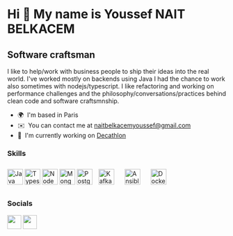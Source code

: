 Hi 👋 My name is Youssef NAIT BELKACEM
======================================

Software craftsman
------------------

I like to help/work with business people to ship their ideas into the real world. I've worked mostly on backends using Java I had the chance to work also sometimes with nodejs/typescript. I like refactoring and working on performance challenges and the philosophy/conversations/practices behind clean code and software craftsmnship.

* 🌍  I'm based in Paris
* ✉️  You can contact me at [naitbelkacemyoussef@gmail.com](mailto:naitbelkacemyoussef@gmail.com)
* 🚀  I'm currently working on [Decathlon](https://www.decathlon.com/)

### Skills

<p align="left">
<a href="https://www.oracle.com/java/" target="_blank" rel="noreferrer"><img src="https://raw.githubusercontent.com/danielcranney/readme-generator/main/public/icons/skills/java-colored.svg" width="36" height="36" alt="Java" /></a>
<a href="https://www.typescriptlang.org/" target="_blank" rel="noreferrer"><img src="https://raw.githubusercontent.com/danielcranney/readme-generator/main/public/icons/skills/typescript-colored.svg" width="36" height="36" alt="Typescript" /></a>
<a href="https://nodejs.org/en/" target="_blank" rel="noreferrer"><img src="https://raw.githubusercontent.com/danielcranney/readme-generator/main/public/icons/skills/nodejs-colored.svg" width="36" height="36" alt="NodeJS" /></a>
<a href="https://www.mongodb.com/" target="_blank" rel="noreferrer"><img src="https://raw.githubusercontent.com/danielcranney/readme-generator/main/public/icons/skills/mongodb-colored.svg" width="36" height="36" alt="MongoDB" /></a>
<a href="https://www.postgresql.org/" target="_blank" rel="noreferrer"><img src="https://raw.githubusercontent.com/danielcranney/readme-generator/main/public/icons/skills/postgresql-colored.svg" width="36" height="36" alt="PostgreSQL" /></a>
<a href="https://kafka.apache.org/" target="_blank" rel="noreferrer"><img style="margin: 10px" src="https://profilinator.rishav.dev/skills-assets/apache_kafka-icon.svg" alt="Kafka" width="36" height="36" /></a>  
<a href="https://www.ansible.com/" target="_blank" rel="noreferrer"><img style="margin: 10px" src="https://profilinator.rishav.dev/skills-assets/ansible.png" alt="Ansible" width="36" height="36" /></a>
<a href="https://www.docker.com/" target="_blank" rel="noreferrer"><img style="margin: 10px" src="https://profilinator.rishav.dev/skills-assets/docker-original-wordmark.svg" alt="Docker" width="36" height="36" /></a>  
</p>


### Socials

<p align="left"> <a href="https://stackoverflow.com/users/4782694/youssef-nait" target="_blank" rel="noreferrer"><img src="https://raw.githubusercontent.com/danielcranney/readme-generator/main/public/icons/socials/stackoverflow.svg" width="32" height="32" /></a> <a href="https://www.twitter.com/naitbelkyoussef" target="_blank" rel="noreferrer"><img src="https://raw.githubusercontent.com/danielcranney/readme-generator/main/public/icons/socials/twitter.svg" width="32" height="32" /></a></p>
